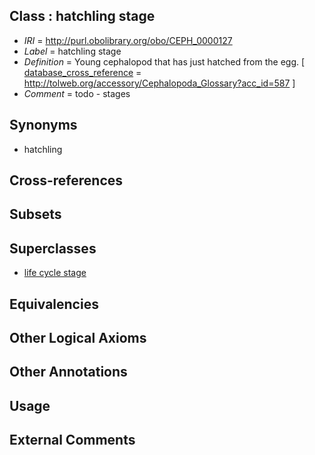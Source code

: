 
## Class : hatchling stage

 * *IRI* = http://purl.obolibrary.org/obo/CEPH_0000127
 * *Label* = hatchling stage
 * *Definition* = Young cephalopod that has just hatched from the egg. [ [database_cross_reference](../../ef/oboInOwl#hasDbXref.md) = http://tolweb.org/accessory/Cephalopoda_Glossary?acc_id=587 ]
 * *Comment* = todo - stages

## Synonyms

 * hatchling

## Cross-references


## Subsets


## Superclasses

 * [life cycle stage](../../UBERON/05/UBERON_0000105.md)

## Equivalencies


## Other Logical Axioms


## Other Annotations


## Usage


## External Comments


